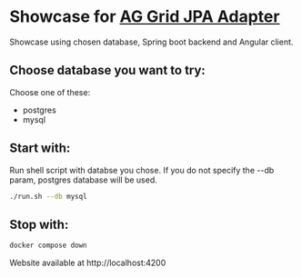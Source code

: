 # Showcase for [AG Grid JPA Adapter](https://github.com/smolcan/ag-grid-jpa-adapter)

Showcase using chosen database, Spring boot backend and Angular client.

## Choose database you want to try:
Choose one of these:
- postgres
- mysql

## Start with:
Run shell script with databse you chose. If you do not specify the --db param, postgres database will be used.
```bash
./run.sh --db mysql
```

## Stop with:
```bash
docker compose down
```

Website available at http://localhost:4200